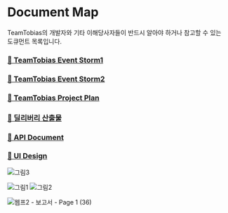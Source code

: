 # Document Map
TeamTobias의 개발자와 기타 이해당사자들이 반드시 알아야 하거나 참고할 수 있는 도큐먼트 목록입니다.

### <a href="https://lucid.app/lucidspark/9c0f0429-931e-4214-ad14-50d2d34c8dc7/edit?viewport_loc=-62974%2C-15050%2C31758%2C37647%2C0_0&invitationId=inv_6fb1fa47-096d-4e51-867d-a6a0688f89a7">📑 TeamTobias Event Storm1</a>

### <a href="https://lucid.app/lucidspark/9c0f0429-931e-4214-ad14-50d2d34c8dc7/edit?viewport_loc=-62974%2C-15050%2C31758%2C37647%2C0_0&invitationId=inv_6fb1fa47-096d-4e51-867d-a6a0688f89a7">📑 TeamTobias Event Storm2</a>

### <a href="https://docs.google.com/document/d/1LjLXu1h9YedN6k5wVyDohNSnhSKWZdMrXFdzHOmjqP4/edit?usp=sharing">📑 TeamTobias Project Plan</a>

### <a href="https://docs.google.com/document/d/1z0dmOXMOI8bYtGv3EmK0s5OMABML1IjpU5YiMaBqoO8/edit?usp=sharing">📑 딜리버리 산출물</a>

### <a href="https://docs.google.com/spreadsheets/d/1q6MVIjNOgXmOh6OkNUHk78AwVqbJ46vdswTZDlWD_GE/edit?usp=sharing">📑 API Document</a>

### <a href="https://www.figma.com/file/XTqDeITWqvwl121WOw3aVK/TeamTobias?type=design&node-id=0%3A1&t=RGLYnd4YQ7WQazFJ-1">📑 UI Design</a>




![그림3](https://user-images.githubusercontent.com/46955032/203273339-2c6f6e93-32a3-46d9-8908-89cb882d9f08.png)


![그림1](https://user-images.githubusercontent.com/46955032/203825665-c8d665f9-bd32-45df-aecf-8c5e950dea5a.png)
![그림2](https://user-images.githubusercontent.com/46955032/203825978-6105ae76-f440-4d4f-ad17-b1a2b5fee76e.png)

![웹프2 - 보고서 - Page 1 (36)](https://user-images.githubusercontent.com/46955032/210129191-a80a925d-73a1-4b67-b2b0-b159e4ca1e89.png)




<!--

**Here are some ideas to get you started:**

🙋‍♀️ A short introduction - what is your organization all about?
🌈 Contribution guidelines - how can the community get involved?
👩‍💻 Useful resources - where can the community find your docs? Is there anything else the community should know?
🍿 Fun facts - what does your team eat for breakfast?
🧙 Remember, you can do mighty things with the power of [Markdown](https://docs.github.com/github/writing-on-github/getting-started-with-writing-and-formatting-on-github/basic-writing-and-formatting-syntax)
-->
